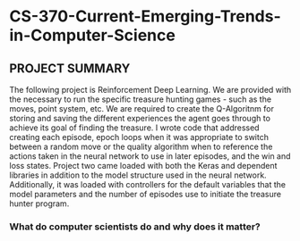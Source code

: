# CS-370-Current-Emerging-Trends-in-Computer-Science

## PROJECT SUMMARY
The following project is Reinforcement Deep Learning. We are provided with the necessary to run the specific treasure hunting games - such as the moves, point system, etc. We are required to create the Q-Algoritnm for storing and saving the different experiences the agent goes through to achieve its goal of finding the treasure. 
I wrote code that addressed creating each episode, epoch loops when it was appropriate to switch between a random move or the quality algorithm when to reference the actions taken in the neural network to use in later episodes, and the win and loss states. Project two came loaded with both the Keras and dependent libraries in addition to the model structure used in the neural network. Additionally, it was loaded with controllers for the default variables that the model parameters and the number of episodes use to initiate the treasure hunter program.

### What do computer scientists do and why does it matter?
